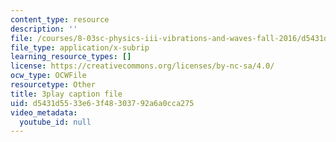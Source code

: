 ```yaml
---
content_type: resource
description: ''
file: /courses/8-03sc-physics-iii-vibrations-and-waves-fall-2016/d5431d5533e63f48303792a6a0cca275_gDzWxDqb8Xg.srt
file_type: application/x-subrip
learning_resource_types: []
license: https://creativecommons.org/licenses/by-nc-sa/4.0/
ocw_type: OCWFile
resourcetype: Other
title: 3play caption file
uid: d5431d55-33e6-3f48-3037-92a6a0cca275
video_metadata:
  youtube_id: null
---
```

